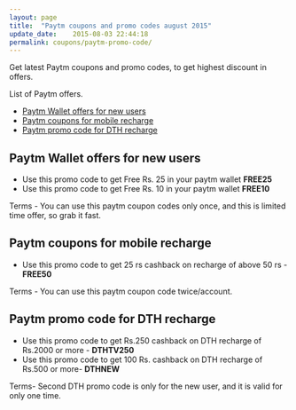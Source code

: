 ```yaml
---
layout: page
title:  "Paytm coupons and promo codes august 2015"
update_date:    2015-08-03 22:44:18
permalink: coupons/paytm-promo-code/
---
```


Get latest Paytm coupons and promo codes, to get highest discount in offers.

List of Paytm offers.

- [Paytm Wallet offers for new users](#paytm-wallet-offers-for-new-users "Paytm Wallet offers for new users")
- [Paytm coupons for mobile recharge](#paytm-coupons-for-mobile-recharge "Paytm coupons for mobile recharge")
- [Paytm promo code for DTH recharge](#paytm-promo-code-for-dth-recharge "Paytm promo code for DTH recharge")

## Paytm Wallet offers for new users ##

- Use this promo code to get Free Rs. 25 in your paytm wallet **FREE25**
- Use this promo code to get Free Rs. 10 in your paytm wallet **FREE10**


Terms - You can use this paytm coupon codes only once, and this is limited time offer, so grab it fast.

## Paytm coupons for mobile recharge ##

- Use this promo code to get 25 rs cashback on recharge of above 50 rs - **FREE50**

Terms - You can use this paytm coupon code twice/account.

## Paytm promo code for DTH recharge ##



- Use this promo code to get Rs.250 cashback on DTH recharge of Rs.2000 or more - **DTHTV250**
- Use this promo code to get 100 Rs. cashback on DTH recharge of Rs.500 or more- **DTHNEW**


Terms- Second DTH promo code is only for the new user, and it is valid for only one time. 
